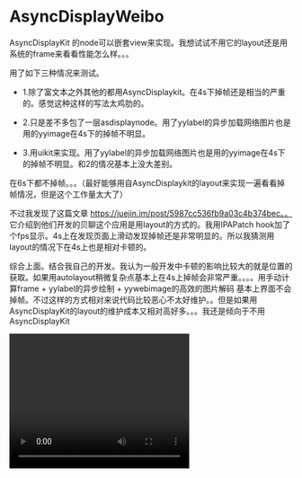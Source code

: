 # AsyncDisplayWeibo

AsyncDisplayKit 的node可以嵌套view来实现。我想试试不用它的layout还是用系统的frame来看看性能怎么样。。。

用了如下三种情况来测试。

+ 1.除了富文本之外其他的都用AsyncDisplaykit。在4s下掉帧还是相当的严重的。感觉这种这样的写法太鸡肋的。

+ 2.只是差不多包了一层asdisplaynode。用了yylabel的异步加载网络图片也是用的yyimage在4s下的掉帧不明显。

+ 3.用uikit来实现。用了yylabel的异步加载网络图片也是用的yyimage在4s下的掉帧不明显。和2的情况基本上没大差别。

在6s下都不掉帧。。。（最好能够用自AsyncDisplaykit的layout来实现一遍看看掉帧情况，但是这个工作量太大了）


不过我发现了这篇文章 https://juejin.im/post/5987cc536fb9a03c4b374bec。。  它介绍到他们开发的贝聊这个应用是用layout的方式的。我用IPAPatch hook加了个fps显示。4s上在发现页面上滑动发现掉帧还是非常明显的。所以我猜测用layout的情况下在4s上也是相对卡顿的。

综合上面。结合我自己的开发。我认为一般开发中卡顿的影响比较大的就是位置的获取。如果用autolayout稍微复杂点基本上在4s上掉帧会非常严重。。。。用手动计算frame + yylabel的异步绘制 + yywebimage的高效的图片解码 基本上界面不会掉帧。不过这样的方式相对来说代码比较恶心不太好维护。。但是如果用AsyncDisplayKit的layout的维护成本又相对高好多。。。我还是倾向于不用AsyncDisplayKit


<video src="http://lxqncdn.miaopai.com/stream/BvmaXK2X49guVi4ehlOjjQ__.mp4" width="320" height="240" controls="controls">
Your browser does not support the video tag.
</video>
